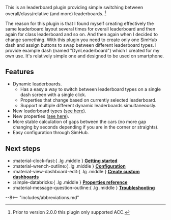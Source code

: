 This is an leaderboard plugin providing simple switching between overall/class/relative (and more) leaderboards. [^1]

[^1]: Prior to version 2.0.0 this plugin only supported ACC.

The reason for this plugin is that I found myself creating effectively the same leaderboard layout several times for 
overall leaderboard and then again for class leaderboard and so on. 
And then again when I decided to change something. 
With this plugin you need to create only one SimHub dash and assign buttons to swap between different leaderboard types. 
I provide example dash (named "DynLeaderboard") which I created for my own use. 
It's relatively simple one and designed to be used on smartphone.

## Features

- Dynamic leaderboards.
    - Has a easy a way to switch between leaderboard types on a single dash screen with a single click.
    - Properties that change based on currently selected leaderboard.
    - Support multiple different dynamic leaderboards simultaneously.
- New leaderboard types ([see here](reference/leaderboards.md)).
- New properties ([see here](reference/properties.md)).
- More stable calculation of gaps between the cars (no more gap changing by seconds depending if you are in the corner or straights).
- Easy configuration through SimHub.

## Next steps

<div class="grid cards" markdown>

- :material-clock-fast:{ .lg .middle } [**Getting started**](user_guide/getting_started.md)
- :material-wrench-outline:{ .lg .middle } [**Configuration**](user_guide/config.md)
- :material-view-dashboard-edit:{ .lg .middle } [**Create custom dashboards**](user_guide/creating_dashboards.md)
- :simple-databricks:{ .lg .middle } [**Properties reference**](reference/properties.md)
- :material-message-question-outline:{ .lg .middle } [**Troubleshooting**](user_guide/troubleshooting.md)

</div>

--8<-- "includes/abbreviations.md"